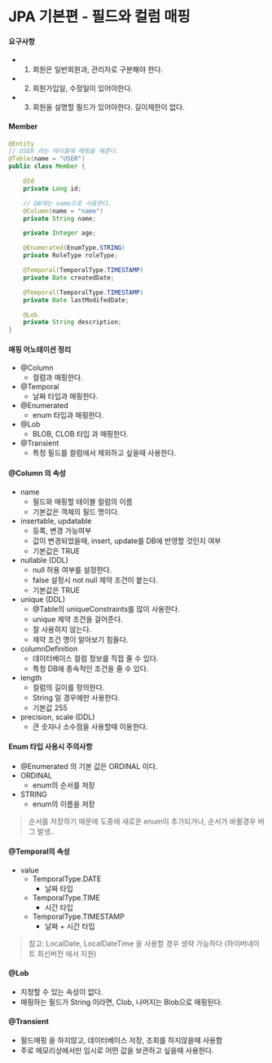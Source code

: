 # JPA 기본편 - 필드와 컬럼 매핑

#### 요구사항
- 1. 회원은 일반회원과, 관리자로 구분해야 한다.
- 2. 회원가입일, 수정일이 있어야한다.
- 3. 회원을 설명할 필드가 있어야한다. 길이제한이 없다.


#### Member
```java
@Entity
// USER 라는 테이블에 매핑을 해준다.
@Table(name = "USER")
public class Member {

    @Id
    private Long id;

    // DB에는 name으로 사용한다.
    @Column(name = "name")
    private String name;

    private Integer age;

    @Enumerated(EnumType.STRING)
    private RoleType roleType;

    @Temporal(TemporalType.TIMESTAMP)
    private Date createdDate;

    @Temporal(TemporalType.TIMESTAMP)
    private Date lastModifedDate;

    @Lob
    private String description;
}
```

#### 매핑 어노테이션 정리
- @Column
    - 컬럼과 매핑한다.
- @Temporal
    - 날짜 타입과 매핑한다.
- @Enumerated
    - enum 타입과 매핑한다.
- @Lob
    - BLOB, CLOB 타입 과 매핑한다.
- @Transient
    - 특정 필드를 컬럼에서 제외하고 싶을때 사용한다.


#### @Column 의 속성
- name
    - 필드와 매핑할 테이블 컬럼의 이름
    - 기본값은 객체의 필드 명이다.
- insertable, updatable
    - 등록, 변경 가능여부
    - 값이 변경되었을때, insert, update를 DB에 반영할 것인지 여부
    - 기본값은 TRUE
- nullable (DDL)
    - null 허용 여부를 설정한다.
    - false 설정시 not null 제약 조건이 붙는다.
    - 기본값은 TRUE
- unique (DDL)
    - @Table의 uniqueConstraints를 많이 사용한다.
    - unique 제약 조건을 걸어준다.
    - 잘 사용하지 않는다.
    - 제약 조건 명이 알아보기 힘들다.
- columnDefinition
    - 데이터베이스 컬럼 정보를 직접 줄 수 있다.
    - 특정 DB에 종속적인 조건을 줄 수 있다.
- length    
    - 컬럼의 길이를 정의한다.
    - String 일 경우에만 사용한다.
    - 기본값 255
- precision, scale (DDL)
    - 큰 숫자나 소수점을 사용할때 이용한다.

#### Enum 타입 사용시 주의사항
- @Enumerated 의 기본 값은 ORDINAL 이다.
- ORDINAL
    - enum의 순서를 저장
- STRING
    - enum의 이름을 저장

> 순서를 저장하기 때문에 도중에 새로운 enum이 추가되거나, 순서가 바뀔경우 버그 발생..

#### @Temporal의 속성
- value
    - TemporalType.DATE
        - 날짜 타입
    - TemporalType.TIME
        - 시간 타입
    - TemporalType.TIMESTAMP
        - 날짜 + 시간 타입

> 참고: LocalDate, LocalDateTime 을 사용할 경우 생략 가능하다 (하이버네이트 최신버전 에서 지원)

#### @Lob
- 지정할 수 있는 속성이 없다.
- 매핑하는 필드가 String 이라면, Clob, 나머지는 Blob으로 매핑된다.

#### @Transient
- 필드매핑 을 하지않고, 데이터베이스 저장, 조회를 하지않을때 사용함
- 주로 메모리상에서만 임시로 어떤 값을 보관하고 싶을때 사용한다.
